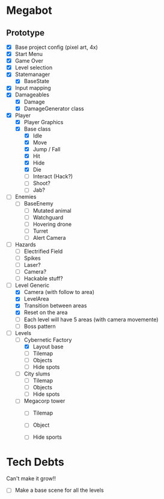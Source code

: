 # Megabot

## Prototype

- [x] Base project config (pixel art, 4x)
- [x] Start Menu
- [x] Game Over
- [x] Level selection
- [x] Statemanager
	- [x] BaseState
- [x] Input mapping
- [x] Damageables
	- [x] Damage
	- [x] DamageGenerator class
- [x] Player
	- [x] Player Graphics
	- [x] Base class
		- [x] Idle
		- [x] Move
		- [x] Jump / Fall
		- [x] Hit
		- [x] Hide
		- [x] Die
		- [ ] Interact (Hack?)
		- [ ] Shoot?
		- [ ] Jab?
- [ ] Enemies
	- [ ] BaseEnemy
		- [ ] Mutated animal
		- [ ] Watchguard
		- [ ] Hovering drone
		- [ ] Turret
		- [ ] Alert Camera
- [ ] Hazards
	- [ ] Electrified Field
	- [ ] Spikes
	- [ ] Laser?
	- [ ] Camera?
	- [ ] Hackable stuff?
- [ ] Level Generic
	- [x] Camera (with follow to area)
	- [x] LevelArea
	- [x] Transition between areas
	- [x] Reset on the area
	- [ ] Each level will have 5 areas (with camera movemente)
	- [ ] Boss pattern
- [ ] Levels
	- [ ] Cybernetic Factory
		- [x] Layout base
		- [ ] Tilemap
		- [ ] Objects
		- [ ] Hide spots
	- [ ] City slums
		- [ ] Tilemap
		- [ ] Objects
		- [ ] Hide spots
	- [ ] Megacorp tower
		- [ ] Tilemap
		- [ ] Object
		- [ ] Hide sports


# Tech Debts

Can't make it grow!!

- [ ] Make a base scene for all the levels
